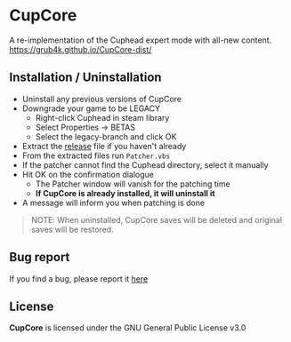 # CupCore
A re-implementation of the Cuphead expert mode with all-new content. https://grub4k.github.io/CupCore-dist/

## Installation / Uninstallation
- Uninstall any previous versions of CupCore
- Downgrade your game to be LEGACY
  - Right-click Cuphead in steam library
  - Select Properties -> BETAS
  - Select the legacy-branch and click OK
- Extract the [release](https://github.com/Grub4K/CupCore-dist/releases) file if you haven't already
- From the extracted files run `Patcher.vbs`
- If the patcher cannot find the Cuphead directory, select it manually
- Hit OK on the confirmation dialogue
  - The Patcher window will vanish for the patching time
  - **If CupCore is already installed, it will uninstall it**
- A message will inform you when patching is done

> NOTE: When uninstalled, CupCore saves will be deleted and original saves will be restored.

## Bug report
If you find a bug, please report it [here](https://github.com/Grub4K/CupCore-dist/issues)

## License
**CupCore** is licensed under the GNU General Public License v3.0
